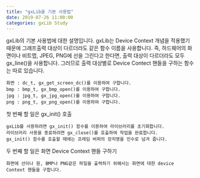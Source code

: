 ```yaml
---
title: "gxLib을 기본 사용법"
date: 2019-07-26 11:00:00
categories: gxLib Study
---
```


gxLib의 기본 사용법에 대한 설명입니다. 
gxLib는 Device Context 개념을 적용했기 때문에 그래프출력 대상이 다르더라도 같은 함수 이름을 사용합니다. 
즉, 하드웨어의 화면이나 비트맵, JPEG, PNG에 선을 그린다고 한다면, 출력 대상이 다르더라도 모두 gx_line()을 사용합니다. 
그러므로 출력 대상별로 Device Contect 핸들을 구하는 함수는 따로 있습니다.

```
화면 : dc_t, gx_get_screen_dc()를 이용하여 구합니다.
bmp : bmp_t, gx_bmp_open()를 이용하여 구합니다.
jpg : jpg_t, gx_jpg_open()를 이용하여 구합니다.
png : png_t, gx_png_open()를 이용하여 구합니다.
```

첫 번째 할 일은 gx_init() 호출
```
gxLib를 사용하려면 gx_init() 함수를 이용하여 라이브러리를 초기화합니다. 
라이브러리 사용을 종료하려면 gx_close()를 호출하여 작업을 완료합니다. 
gx_init() 함수를 호출할 때에는 프레임 버퍼의 장치명을 인수로 넘겨 줍니다.
```

두 번째 할 일은 화면 Device Context 핸들 구하기
```
화면에 선이나 원, BMP나 PNG같은 파일을 출력하기 위해서는 화면에 대한 device Context 핸들을 구합니다.
```
